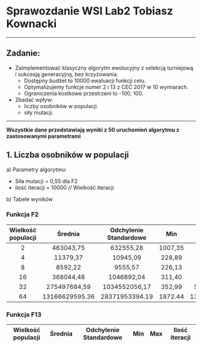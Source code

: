      
# Sprawozdanie WSI Lab2 Tobiasz Kownacki
--------------------
## Zadanie:
- Zaimplementować klasyczny algorytm ewolucyjny z selekcją turniejową i sukcesją generacyjną, bez krzyżowania.
    - Dostępny budżet to 10000 ewaluacji funkcji celu.
    - Optymalizujemy funkcje numer 2 i 13 z CEC 2017 w 10 wymiarach.
    - Ograniczenia kostkowe przestrzeni to -100, 100.
- Zbadać wpływ:
    - liczby osobników w populacji.
    - siły mutacji.
----------------------
 **Wszystkie dane przedstawiają wyniki z 50 uruchomień algorytmu z zastosowanymi parametrami**

## 1. Liczba osobników w populacji
a) Parametry algorytmu:
- Siła mutacji = 0,55 dla F2
- ilość iteracji = 10000 // Wielkość iteracji

b) Tabele wyników
### Funkcja F2
| Wielkość populacji | Średnia | Odchylenie Standardowe | Min | Max | Ilość iteracji |
|:---------:|:---------:|:------------------------:|:-----:|:------:|:----------:|
|2|463043,75|632555,28|1007,35| 2923758.12| 5000|
|4|11379,37|10945,09|228,89|40709,12|2500|
|8|8592,22|9555,57|226,13|46338,95|1250|
|16|368044,48|1046892,04|311,40|6460105,63|625|
|32|275497684,59|1034552056,17|352,99|5832896945,78|312|
|64|13166629595.36|28371953394.19|1872.44|130173872823.69|156|

### Funkcja F13
| Wielkość populacji | Średnia | Odchylenie Standardowe | Min | Max | Ilość iteracji |
|:---------:|:---------:|:------------------------:|:-----:|:------:|:----------:|
